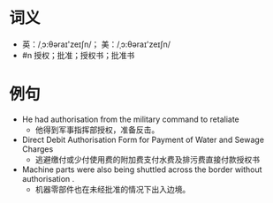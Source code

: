 # 词义
- 英：/ˌɔ:θəraɪ'zeɪʃn/； 美：/ˌɔ:θəraɪ'zeɪʃn/
- #n 授权；批准；授权书；批准书
# 例句
- He had authorisation from the military command to retaliate
	- 他得到军事指挥部授权，准备反击。
- Direct Debit Authorisation Form for Payment of Water and Sewage Charges
	- 逃避缴付或少付使用费的附加费支付水费及排污费直接付款授权书
- Machine parts were also being shuttled across the border without authorisation .
	- 机器零部件也在未经批准的情况下出入边境。

